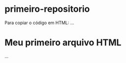 # primeiro-repositorio

Para copiar o código em HTML:
...
<html>
  <h1>Meu primeiro arquivo HTML</h1>
  <html>
 ...   

